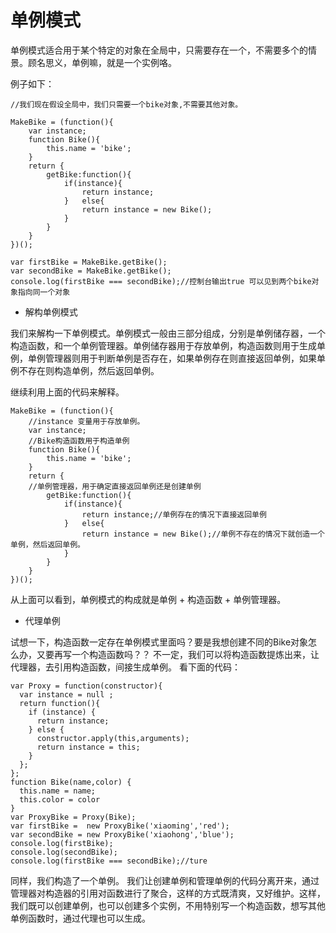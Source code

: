 # 单例模式

单例模式适合用于某个特定的对象在全局中，只需要存在一个，不需要多个的情景。顾名思义，单例嘛，就是一个实例咯。

例子如下：

```
//我们现在假设全局中，我们只需要一个bike对象,不需要其他对象。

MakeBike = (function(){
	var instance;
	function Bike(){
		this.name = 'bike';
	}
	return {
		getBike:function(){
			if(instance){
				return instance;
			}	else{
				return instance = new Bike();
			}
		}
	}
})();

var firstBike = MakeBike.getBike();
var secondBike = MakeBike.getBike();
console.log(firstBike === secondBike);//控制台输出true 可以见到两个bike对象指向同一个对象

```

* 解构单例模式

我们来解构一下单例模式。单例模式一般由三部分组成，分别是单例储存器，一个构造函数，和一个单例管理器。单例储存器用于存放单例，构造函数则用于生成单例，单例管理器则用于判断单例是否存在，如果单例存在则直接返回单例，如果单例不存在则构造单例，然后返回单例。

继续利用上面的代码来解释。

```
MakeBike = (function(){
	//instance 变量用于存放单例。
	var instance; 
	//Bike构造函数用于构造单例
	function Bike(){
		this.name = 'bike';
	}
	return {
	//单例管理器，用于确定直接返回单例还是创建单例
		getBike:function(){
			if(instance){
				return instance;//单例存在的情况下直接返回单例
			}	else{
				return instance = new Bike();//单例不存在的情况下就创造一个单例，然后返回单例。
			}
		}
	}
})();
```
从上面可以看到，单例模式的构成就是单例 + 构造函数 + 单例管理器。

* 代理单例

试想一下，构造函数一定存在单例模式里面吗？要是我想创建不同的Bike对象怎么办，又要再写一个构造函数吗？？
不一定，我们可以将构造函数提炼出来，让代理器，去引用构造函数，间接生成单例。
看下面的代码：

```
var Proxy = function(constructor){
  var instance = null ;
  return function(){
    if (instance) {
      return instance;
    } else {
      constructor.apply(this,arguments);
      return instance = this;
    }
  };
};
function Bike(name,color) {
  this.name = name;
  this.color = color
}
var ProxyBike = Proxy(Bike);
var firstBike =  new ProxyBike('xiaoming','red');
var secondBike = new ProxyBike('xiaohong','blue');
console.log(firstBike);
console.log(secondBike);
console.log(firstBike === secondBike);//ture			
```
同样，我们构造了一个单例。
我们让创建单例和管理单例的代码分离开来，通过管理器对构造器的引用对函数进行了聚合，这样的方式既清爽，又好维护。这样，我们既可以创建单例，也可以创建多个实例，不用特别写一个构造函数，想写其他单例函数时，通过代理也可以生成。
